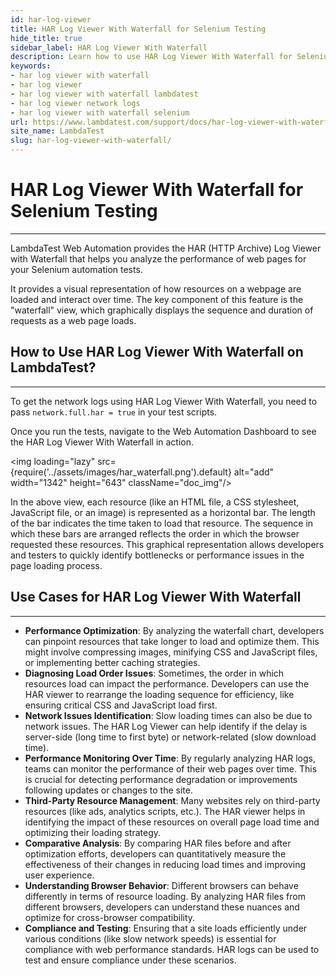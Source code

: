 ```yaml
---
id: har-log-viewer
title: HAR Log Viewer With Waterfall for Selenium Testing
hide_title: true
sidebar_label: HAR Log Viewer With Waterfall
description: Learn how to use HAR Log Viewer With Waterfall for Selenium automation testing on LambdaTest.
keywords:
- har log viewer with waterfall
- har log viewer
- har log viewer with waterfall lambdatest
- har log viewer network logs
- har log viewer with waterfall selenium
url: https://www.lambdatest.com/support/docs/har-log-viewer-with-waterfall/
site_name: LambdaTest
slug: har-log-viewer-with-waterfall/
---
```


# HAR Log Viewer With Waterfall for Selenium Testing
***

LambdaTest Web Automation provides the HAR (HTTP Archive) Log Viewer with Waterfall that helps you analyze the performance of web pages for your Selenium automation tests. 

It provides a visual representation of how resources on a webpage are loaded and interact over time. The key component of this feature is the "waterfall" view, which graphically displays the sequence and duration of requests as a web page loads.

## How to Use HAR Log Viewer With Waterfall on LambdaTest?
***

To get the network logs using HAR Log Viewer With Waterfall, you need to pass `network.full.har = true` in your test scripts.

Once you run the tests, navigate to the Web Automation Dashboard to see the HAR Log Viewer With Waterfall in action.

<img loading="lazy" src={require('../assets/images/har_waterfall.png').default} alt="add" width="1342" height="643" className="doc_img"/>

In the above view, each resource (like an HTML file, a CSS stylesheet, JavaScript file, or an image) is represented as a horizontal bar. The length of the bar indicates the time taken to load that resource. The sequence in which these bars are arranged reflects the order in which the browser requested these resources. This graphical representation allows developers and testers to quickly identify bottlenecks or performance issues in the page loading process.

## Use Cases for HAR Log Viewer With Waterfall
***

- **Performance Optimization**: By analyzing the waterfall chart, developers can pinpoint resources that take longer to load and optimize them. This might involve compressing images, minifying CSS and JavaScript files, or implementing better caching strategies.
- **Diagnosing Load Order Issues**: Sometimes, the order in which resources load can impact the performance. Developers can use the HAR viewer to rearrange the loading sequence for efficiency, like ensuring critical CSS and JavaScript load first.
- **Network Issues Identification**: Slow loading times can also be due to network issues. The HAR Log Viewer can help identify if the delay is server-side (long time to first byte) or network-related (slow download time).
- **Performance Monitoring Over Time**: By regularly analyzing HAR logs, teams can monitor the performance of their web pages over time. This is crucial for detecting performance degradation or improvements following updates or changes to the site.
- **Third-Party Resource Management**: Many websites rely on third-party resources (like ads, analytics scripts, etc.). The HAR viewer helps in identifying the impact of these resources on overall page load time and optimizing their loading strategy.
- **Comparative Analysis**: By comparing HAR files before and after optimization efforts, developers can quantitatively measure the effectiveness of their changes in reducing load times and improving user experience.
- **Understanding Browser Behavior**: Different browsers can behave differently in terms of resource loading. By analyzing HAR files from different browsers, developers can understand these nuances and optimize for cross-browser compatibility.
- **Compliance and Testing**: Ensuring that a site loads efficiently under various conditions (like slow network speeds) is essential for compliance with web performance standards. HAR logs can be used to test and ensure compliance under these scenarios.


